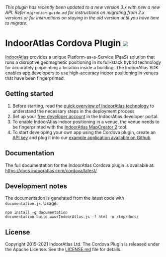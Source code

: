 _This plugin has recently been updated to a new version 3.x with new a new API.
Refer `migration-guide.md` for instructions on migrating from 2.x versions or
for instructions on staying in the old version until you have time to migrate._

# IndoorAtlas Cordova Plugin <img src="https://img.shields.io/github/release/IndoorAtlas/cordova-plugin.svg">

[IndoorAtlas](https://www.indooratlas.com/) provides a unique Platform-as-a-Service (PaaS) solution that runs a disruptive geomagnetic positioning in its full-stack hybrid technology for accurately pinpointing a location inside a building. The IndoorAtlas SDK enables app developers to use high-accuracy indoor positioning in venues that have been fingerprinted.

## Getting started

 1. Before starting, read the [quick overview of IndoorAtlas technology](https://indooratlas.freshdesk.com/support/solutions/articles/36000079590-indooratlas-positioning-overview) to understand the necessary steps in the deployment process
 2. Set up your [free developer account](https://app.indooratlas.com) in the IndoorAtlas developer portal.
 3. To enable IndoorAtlas indoor positioning in a venue, the venue needs to be fingerprinted with the [IndoorAtlas MapCreator 2](https://play.google.com/store/apps/details?id=com.indooratlas.android.apps.jaywalker) tool.
 4. To start developing your own app using the Cordova plugin, create an [API key](https://app.indooratlas.com/apps) and plug it into our [example application available on Github](https://github.com/IndoorAtlas/sdk-cordova-examples).

## Documentation

The full documentation for the IndoorAtlas Cordova plugin is available at: https://docs.indooratlas.com/cordova/latest/

## Development notes

The documentation is generated from the latest code with `documentation.js`.
Usage:

    npm install -g documentation
    documentation build www/IndoorAtlas.js -f html -o /tmp/docs/

## License

Copyright 2015-2021 IndoorAtlas Ltd. The Cordova Plugin is released under the Apache License. See the [LICENSE.md](https://github.com/IndoorAtlas/cordova-plugin/blob/master/LICENSE) file for details.
